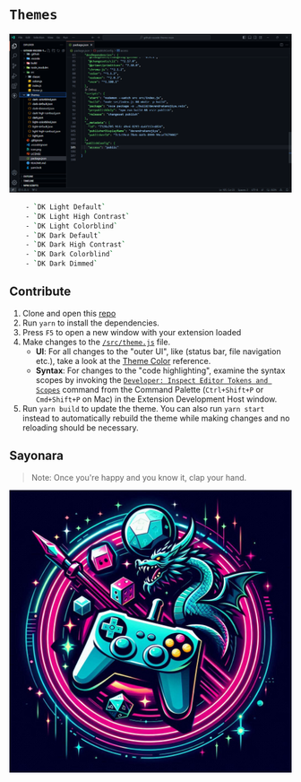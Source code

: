 #  `Themes`

![Theme Preview](https://raw.githubusercontent.com/devendrakanojiya/codension/main/theme.png)
```sh
    - `DK Light Default`
    - `DK Light High Contrast` 
    - `DK Light Colorblind` 
    - `DK Dark Default`
    - `DK Dark High Contrast`
    - `DK Dark Colorblind` 
    - `DK Dark Dimmed`
``` 

## Contribute

1. Clone and open this [repo](https://github.com/devendrakanojiya/codension) 
2. Run `yarn` to install the dependencies.
3. Press `F5` to open a new window with your extension loaded
4. Make changes to the [`/src/theme.js`](https://github.com/devendrakanojiya/codension/blob/master/src/theme.js) file.
    - **UI**: For all changes to the "outer UI", like (status bar, file navigation etc.), take a look at the [Theme Color](https://code.visualstudio.com/api/references/theme-color) reference.
    - **Syntax**: For changes to the "code highlighting", examine the syntax scopes by invoking the [`Developer: Inspect Editor Tokens and Scopes`](https://code.visualstudio.com/api/language-extensions/syntax-highlight-guide#scope-inspector) command from the Command Palette (`Ctrl+Shift+P` or `Cmd+Shift+P` on Mac) in the Extension Development Host window.
6. Run `yarn build` to update the theme. You can also run `yarn start` instead to automatically rebuild the theme while making changes and no reloading should be necessary.

## Sayonara

> Note: Once you're happy and you know it, clap your hand.

![github](https://raw.githubusercontent.com/devendrakanojiya/codension/main/icon.png)

